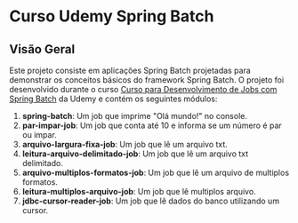 # Curso Udemy Spring Batch

## Visão Geral

Este projeto consiste em aplicações Spring Batch projetadas para demonstrar os conceitos básicos do framework Spring Batch. O projeto foi desenvolvido durante o curso [Curso para Desenvolvimento de Jobs com Spring Batch](https://www.udemy.com/course/curso-para-desenvolvimento-de-jobs-com-spring-batch/) da Udemy e contém os seguintes módulos:

1. **spring-batch**: Um job que imprime "Olá mundo!" no console.
2. **par-impar-job**: Um job que conta até 10 e informa se um número é par ou impar.
3. **arquivo-largura-fixa-job**: Um job que lê um arquivo txt.
4. **leitura-arquivo-delimitado-job**: Um job que lê um arquivo txt delimitado.
5. **arquivo-multiplos-formatos-job**: Um job que lê um arquivo de multiplos formatos.
6. **leitura-multiplos-arquivo-job**: Um job que lê multiplos arquivo.
7. **jdbc-cursor-reader-job**: Um job que lê dados do banco utilizando um cursor.



